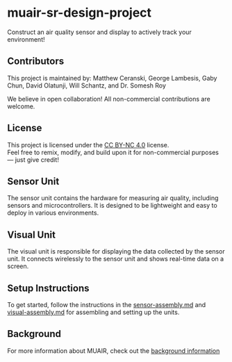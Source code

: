 # muair-sr-design-project
Construct an air quality sensor and display to actively track your environment! 


## Contributors

This project is maintained by: Matthew Ceranski, George Lambesis, Gaby Chun, David Olatunji, Will Schantz, and Dr. Somesh Roy

We believe in open collaboration! All non-commercial contributions are welcome.


## License

This project is licensed under the [CC BY-NC 4.0](https://creativecommons.org/licenses/by-nc/4.0/) license.  
Feel free to remix, modify, and build upon it for non-commercial purposes — just give credit!


## Sensor Unit
The sensor unit contains the hardware for measuring air quality, including sensors and microcontrollers. It is designed to be lightweight and easy to deploy in various environments.


## Visual Unit
The visual unit is responsible for displaying the data collected by the sensor unit. It connects wirelessly to the sensor unit and shows real-time data on a screen.


## Setup Instructions
To get started, follow the instructions in the [sensor-assembly.md](sensor-unit/sensor-assembly.md) and [visual-assembly.md](visual-unit/visual-assembly.md) for assembling and setting up the units.


## Background
For more information about MUAIR, check out the [background information](background.md)
